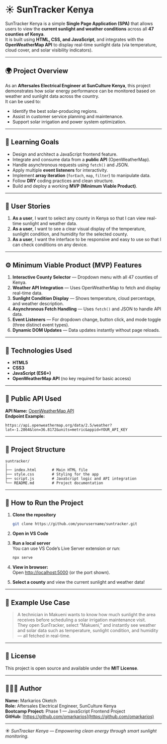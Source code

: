 # ☀️ SunTracker Kenya

SunTracker Kenya is a simple **Single Page Application (SPA)** that allows users to view the **current sunlight and weather conditions** across all **47 counties of Kenya**.  
It is built using **HTML, CSS, and JavaScript**, and integrates with the **OpenWeatherMap API** to display real-time sunlight data (via temperature, cloud cover, and solar visibility indicators).

---

## 🌍 Project Overview

As an **Aftersales Electrical Engineer at SunCulture Kenya**, this project demonstrates how solar energy performance can be monitored based on weather and sunlight data across the country.  
It can be used to:
- Identify the best solar-producing regions.
- Assist in customer service planning and maintenance.
- Support solar irrigation and power system optimization.

---

## 🎯 Learning Goals

- Design and architect a JavaScript frontend feature.
- Integrate and consume data from a **public API** (OpenWeatherMap).
- Handle asynchronous requests using `fetch()` and JSON.
- Apply multiple **event listeners** for interactivity.
- Implement **array iteration** (`forEach`, `map`, `filter`) to manipulate data.
- Follow **DRY** coding practices and clean structure.
- Build and deploy a working **MVP (Minimum Viable Product)**.

---

## 🧠 User Stories

1. **As a user**, I want to select any county in Kenya so that I can view real-time sunlight and weather data.  
2. **As a user**, I want to see a clear visual display of the temperature, sunlight condition, and humidity for the selected county.  
3. **As a user**, I want the interface to be responsive and easy to use so that I can check conditions on any device.

---

## ⚙️ Minimum Viable Product (MVP) Features

1. **Interactive County Selector** — Dropdown menu with all 47 counties of Kenya.  
2. **Weather API Integration** — Uses OpenWeatherMap to fetch and display real-time data.  
3. **Sunlight Condition Display** — Shows temperature, cloud percentage, and weather description.  
4. **Asynchronous Fetch Handling** — Uses `fetch()` and JSON to handle API data.  
5. **Event Listeners** — For dropdown change, button click, and mode toggle (three distinct event types).  
6. **Dynamic DOM Updates** — Data updates instantly without page reloads.

---

## 🧩 Technologies Used

- **HTML5**  
- **CSS3**  
- **JavaScript (ES6+)**  
- **OpenWeatherMap API** (no key required for basic access)

---

## 🔗 Public API Used

**API Name:** [OpenWeatherMap API](https://openweathermap.org/api)  
**Endpoint Example:**  
```
https://api.openweathermap.org/data/2.5/weather?lat=-1.2864&lon=36.8172&units=metric&appid=YOUR_API_KEY
```

---

## 🧩 Project Structure

```
suntracker/
│
├── index.html       # Main HTML file
├── style.css        # Styling for the app
├── script.js        # JavaScript logic and API integration
└── README.md        # Project documentation
```

---

## 🚀 How to Run the Project

1. **Clone the repository**  
   ```bash
   git clone https://github.com/yourusername/suntracker.git
   ```

2. **Open in VS Code**

3. **Run a local server**  
   You can use VS Code’s Live Server extension or run:
   ```bash
   npx serve
   ```

4. **View in browser:**  
   Open [http://localhost:5000](http://localhost:5000) (or the port shown).

5. **Select a county** and view the current sunlight and weather data!

---

## 🧠 Example Use Case

> A technician in Makueni wants to know how much sunlight the area receives before scheduling a solar irrigation maintenance visit.  
> They open SunTracker, select “Makueni,” and instantly see weather and solar data such as temperature, sunlight condition, and humidity — all fetched in real-time.

---


## 🧾 License

This project is open source and available under the **MIT License**.

---

## 👨🏾‍💻 Author

**Name:** Markarios Oketch  
**Role:** Aftersales Electrical Engineer, SunCulture Kenya  
**Bootcamp Project:** Phase 1 — JavaScript Frontend Project  
**GitHub:** [https://github.com/omarkarios](https://github.com/omarkarios)

---

☀️ *SunTracker Kenya — Empowering clean energy through smart sunlight monitoring.*
